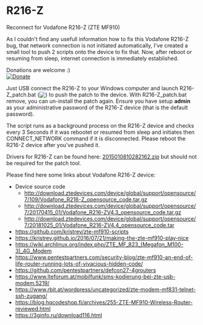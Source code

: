 # R216-Z
Reconnect for Vodafone R216-Z (ZTE MF910)

As I couldn't find any usefull information how to fix this Vodafone R216-Z bug, that network connection is not initiated automatically, I've created a small tool to push 2 scripts onto the device to fix that. Now, after reboot or resuming from sleep, internet connection is immediately established. 

Donations are welcome :)<br>
[![Donate](https://www.paypalobjects.com/en_US/i/btn/btn_donate_SM.gif)](https://www.paypal.com/cgi-bin/webscr?cmd=_s-xclick&hosted_button_id=83VK6A6D3MCRS&source=url)

Just USB connect the R216-Z to your Windows computer and launch R216-Z_patch.bat (<a href="https://github.com/cosote/R216-Z/releases/download/R216-Z_patch_v0.1/R216-Z_patch_v0.1.zip"><img valign="bottom" src="https://img.shields.io/github/downloads/cosote/R216-Z/latest/total"></a>) to push the patch to the device.
With R216-Z_patch.bat remove, you can un-install the patch again. Ensure you have setup **admin** as your administrative password of the R216-Z device (that is the default password).

The script runs as a background process on the R216-Z device and checks every 3 Seconds if it was rebootet or resumed from sleep and initiates then CONNECT_NETWORK command if it is disconnected. Please reboot the R216-Z device after you've pushed it.

Drivers for R216-Z can be found here: [2015010810282162.zip](http://download.pcdcdn.com/download.php?file=f0ccf6b7e75ec4c92e651dfbef4e3951) but should not be required for the patch tool.

Please find here some links about Vodafone R216-Z device:
- Device source code
  - http://download.ztedevices.com/device/global/support/opensource/7/109/Vodafone_R216-Z_opensource_code.tar.gz
  - http://download.ztedevices.com/device/global/support/opensource/7/20170415_01/Vodafone_R216-ZV4.3_opensource_code.tar.gz
  - http://download.ztedevices.com/device/global/support/opensource/7/20181025_01/Vodafone_R216-ZV4.4_opensource_code.tar
- https://github.com/kristrev/zte-mf910-scripts
- https://kristrev.github.io/2016/07/21/making-the-zte-mf910-play-nice
- https://wiki.archlinux.org/index.php/ZTE_MF_823_(Megafon_M100-3)_4G_Modem
- https://www.pentestpartners.com/security-blog/zte-mf910-an-end-of-life-router-running-lots-of-vivacious-hidden-code/
- https://github.com/pentestpartners/defcon27-4grouters
- https://www.lteforum.at/mobilfunk/sms-kodierung-bei-zte-usb-modem.5219/
- https://www.rbit.at/wordpress/uncategorized/zte-modem-mf831-telnet-ssh-zugang/
- https://blog.hqcodeshop.fi/archives/255-ZTE-MF910-Wireless-Router-reviewed.html
- https://3ginfo.ru/download116.html
